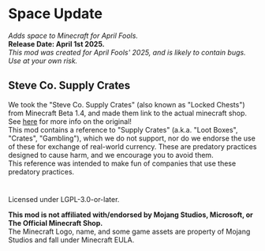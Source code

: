 # Space Update  
*Adds space to Minecraft for April Fools.*  
**Release Date: April 1st 2025.**  
_This mod was created for April Fools' 2025, and is likely to contain bugs. Use at your own risk._

## Steve Co. Supply Crates  
We took the "Steve Co. Supply Crates" (also known as "Locked Chests") from Minecraft Beta 1.4,
and made them link to the actual minecraft shop. See [here](https://minecraft.wiki/w/Locked_chest) for more info on the original!  
This mod contains a reference to "Supply Crates" (a.k.a. "Loot Boxes", "Crates", "Gambling"), which we do not support, nor do we endorse the use of these for exchange of real-world currency. These are predatory practices designed to cause harm, and we encourage you to avoid them.  
This reference was intended to make fun of companies that use these predatory practices.  

#
Licensed under LGPL-3.0-or-later.  

**This mod is not affiliated with/endorsed by Mojang Studios, Microsoft, or The Official Minecraft Shop.**  
The Minecraft Logo, name, and some game assets are property of Mojang Studios and fall under Minecraft EULA.  
